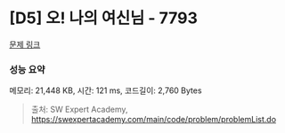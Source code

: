 # [D5] 오! 나의 여신님 - 7793 

[문제 링크](https://swexpertacademy.com/main/code/problem/problemDetail.do?contestProbId=AWsBQpPqMNMDFARG) 

### 성능 요약

메모리: 21,448 KB, 시간: 121 ms, 코드길이: 2,760 Bytes



> 출처: SW Expert Academy, https://swexpertacademy.com/main/code/problem/problemList.do